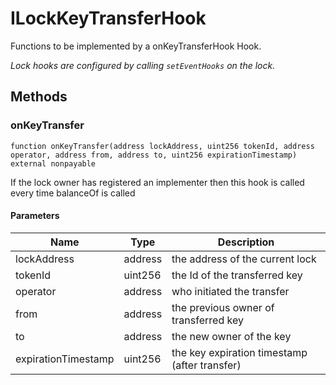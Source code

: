 # ILockKeyTransferHook

Functions to be implemented by a onKeyTransferHook Hook.

_Lock hooks are configured by calling `setEventHooks` on the lock._

## Methods

### onKeyTransfer

```solidity
function onKeyTransfer(address lockAddress, uint256 tokenId, address operator, address from, address to, uint256 expirationTimestamp) external nonpayable
```

If the lock owner has registered an implementer then this hook is called every time balanceOf is called

#### Parameters

| Name                | Type    | Description                                   |
| ------------------- | ------- | --------------------------------------------- |
| lockAddress         | address | the address of the current lock               |
| tokenId             | uint256 | the Id of the transferred key                 |
| operator            | address | who initiated the transfer                    |
| from                | address | the previous owner of transferred key         |
| to                  | address | the new owner of the key                      |
| expirationTimestamp | uint256 | the key expiration timestamp (after transfer) |
